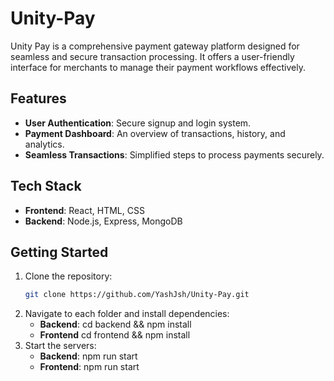 # Unity-Pay

Unity Pay is a comprehensive payment gateway platform designed for seamless and secure transaction processing. It offers a user-friendly interface for merchants to manage their payment workflows effectively.

## Features
- **User Authentication**: Secure signup and login system.
- **Payment Dashboard**: An overview of transactions, history, and analytics.
- **Seamless Transactions**: Simplified steps to process payments securely.

## Tech Stack
- **Frontend**: React, HTML, CSS
- **Backend**: Node.js, Express, MongoDB

## Getting Started
1. Clone the repository:
   ```bash
   git clone https://github.com/YashJsh/Unity-Pay.git
2. Navigate to each folder and install dependencies:
    - **Backend**: cd backend && npm install
    - **Frontend** cd frontend && npm install
3. Start the servers:
    - **Backend**: npm run start
    - **Frontend**: npm run start
